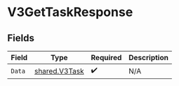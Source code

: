 # V3GetTaskResponse


## Fields

| Field                                                 | Type                                                  | Required                                              | Description                                           |
| ----------------------------------------------------- | ----------------------------------------------------- | ----------------------------------------------------- | ----------------------------------------------------- |
| `Data`                                                | [shared.V3Task](../../../pkg/models/shared/v3task.md) | :heavy_check_mark:                                    | N/A                                                   |